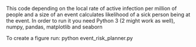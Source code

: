 This code depending on the local rate of active infection per million of people and a size 
of an event calculates likelihood of a sick person being at the event.
In order to run it you need Python 3 (2 might work as well), numpy, pandas, matplotlib and seaborn

To create a figure run:
python event_risk_planner.py
